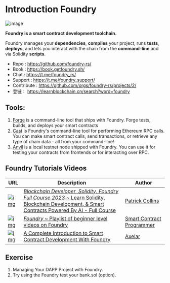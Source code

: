 

# Introduction Foundry 

![image](https://book.getfoundry.sh/images/foundry-banner.png)

**Foundry is a smart contract development toolchain.**

Foundry manages your **dependencies**, **compiles** your project, runs **tests**, **deploys**, and lets you interact with the chain from the **command-line** and via Solidity **scripts**.


- Repo       : https://github.com/foundry-rs/
- Book       : https://book.getfoundry.sh/
- Chat       : https://t.me/foundry_rs/
- Support    : https://t.me/foundry_support/
- Contribute : https://github.com/orgs/foundry-rs/projects/2/
- 登链： https://learnblockchain.cn/search?word=foundry

## Tools:

1. [Forge](https://book.getfoundry.sh/forge/) is a command-line tool that ships with Foundry. Forge tests, builds, and deploys your smart contracts
2. [Cast](https://book.getfoundry.sh/cast/) is Foundry's command-line tool for performing Ethereum RPC calls. You can make smart contract calls, send transactions, or retrieve any type of chain data - all from your command-line!
3. [Anvil](https://book.getfoundry.sh/anvil/) is a local testnet node shipped with Foundry. You can use it for testing your contracts from frontends or for interacting over RPC.

## Foundry Tutorials Videos

| URL                                                          | Description                                                  | Author                                                       |
| ------------------------------------------------------------ | ------------------------------------------------------------ | ------------------------------------------------------------ |
| [![img](https://i.ytimg.com/vi/umepbfKp5rI/hq720.jpg)](https://www.youtube.com/playlist?list=PL4Rj_WH6yLgWe7TxankiqkrkVKXIwOP42) | [*Blockchain Developer, Solidity, Foundry Full Course 2023* ~ Learn Solidity, Blockchain Development, & Smart Contracts Powered By AI - Full Course](https://www.youtube.com/playlist?list=PL4Rj_WH6yLgWe7TxankiqkrkVKXIwOP42) | [Patrick Collins](https://www.youtube.com/@PatrickAlphaC)    |
| [![img](https://i.ytimg.com/vi/tgs5q-GJmg4/hq720.jpg)](https://youtube.com/playlist?list=PLO5VPQH6OWdUrKEWPF07CSuVm3T99DQki) | [*Foundry* ~ Playlist of beginner level videos on Foundry](https://youtube.com/playlist?list=PLO5VPQH6OWdUrKEWPF07CSuVm3T99DQki) | [Smart Contract Programmer](https://www.youtube.com/@smartcontractprogrammer) |
| [![img](https://i.ytimg.com/vi/hOB1Yiuxojk/maxresdefault.jpg)](https://www.youtube.com/watch?v=hOB1Yiuxojk) | [A Complete Introduction to Smart Contract Development With Foundry](https://www.youtube.com/watch?v=hOB1Yiuxojk) | [Axelar](https://www.youtube.com/@Axelarcore)                |



## Exercise

1. Managing Your DAPP Project with Foundry.
2. Try using the Foundry test your bank.sol (option).

